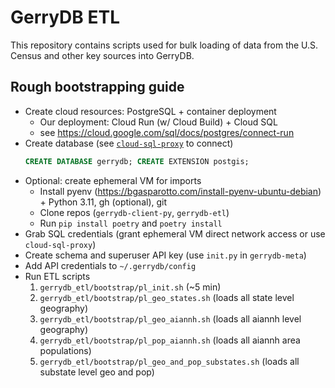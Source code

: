 # GerryDB ETL

This repository contains scripts used for bulk loading of data from the U.S. Census and other key sources into GerryDB.

## Rough bootstrapping guide

* Create cloud resources: PostgreSQL + container deployment
    * Our deployment: Cloud Run (w/ Cloud Build) + Cloud SQL
    * see https://cloud.google.com/sql/docs/postgres/connect-run
* Create database (see [`cloud-sql-proxy`](https://cloud.google.com/sql/docs/postgres/sql-proxy) to connect)
    ```sql
    CREATE DATABASE gerrydb; CREATE EXTENSION postgis;
    ```
* Optional: create ephemeral VM for imports
    * Install pyenv (https://bgasparotto.com/install-pyenv-ubuntu-debian) + Python 3.11, gh (optional), git
    * Clone repos (`gerrydb-client-py`, `gerrydb-etl`)
    * Run `pip install poetry` and `poetry install`
* Grab SQL credentials (grant ephemeral VM direct network access or use `cloud-sql-proxy`)
* Create schema and superuser API key (use `init.py` in `gerrydb-meta`)
* Add API credentials to `~/.gerrydb/config`
* Run ETL scripts 
    1. `gerrydb_etl/bootstrap/pl_init.sh` (~5 min)
    2. `gerrydb_etl/bootstrap/pl_geo_states.sh` (loads all state level geography)
    3. `gerrydb_etl/bootstrap/pl_geo_aiannh.sh` (loads all aiannh level geography)
    4. `gerrydb_etl/bootstrap/pl_pop_aiannh.sh` (loads all aiannh area populations)
    5. `gerrydb_etl/bootstrap/pl_geo_and_pop_substates.sh` (loads all substate level geo and pop)
